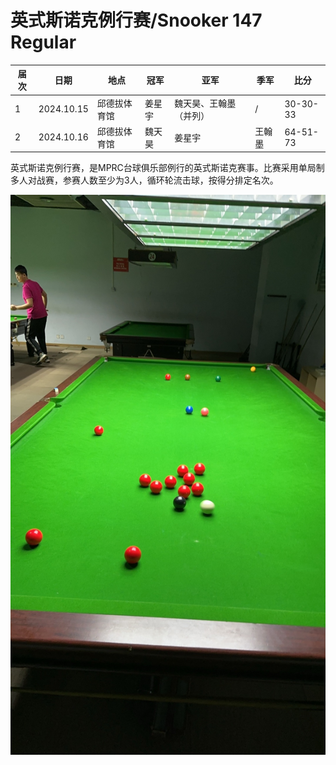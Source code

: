 # 英式斯诺克例行赛/Snooker 147 Regular

| 届次 | 日期       | 地点         | 冠军   | 亚军                   | 季军   | 比分     |
| ---- | ---------- | ------------ | ------ | ---------------------- | ------ | -------- |
| 1    | 2024.10.15 | 邱德拔体育馆 | 姜星宇 | 魏天昊、王翰墨（并列） | /      | 30-30-33 |
| 2    | 2024.10.16 | 邱德拔体育馆 | 魏天昊 | 姜星宇                 | 王翰墨 | 64-51-73 |

英式斯诺克例行赛，是MPRC台球俱乐部例行的英式斯诺克赛事。比赛采用单局制多人对战赛，参赛人数至少为3人，循环轮流击球，按得分排定名次。

![](./img/snooker_147_regular.jpg)